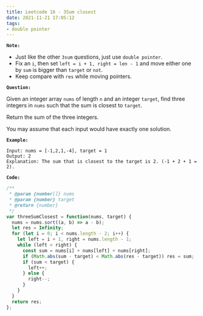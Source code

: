 ```yaml
---
title: Leetcode 16 - 3Sum closest
date: 2021-11-21 17:05:12
tags:
- double pointer
---
```

**`Note:`**
- Just like the other `3sum` questions, just use `double pointer`.
- Fix an `i`, then set `left = i + 1, right = len - 1` and move either one by `sum` is bigger than `target` or `not`.
- Keep compare with `res` while moving pointers.

**`Question:`**

Given an integer array `nums` of length `n` and an integer `target`, find three integers in `nums` such that the sum is closest to `target`.

Return the sum of the three integers.

You may assume that each input would have exactly one solution.

**`Example:`**
```
Input: nums = [-1,2,1,-4], target = 1
Output: 2
Explanation: The sum that is closest to the target is 2. (-1 + 2 + 1 = 2).
```

**`Code:`**
```javascript
/**
 * @param {number[]} nums
 * @param {number} target
 * @return {number}
 */
var threeSumClosest = function(nums, target) {
  nums = nums.sort((a, b) => a - b);
  let res = Infinity;
  for (let i = 0; i < nums.length - 2; i++) {
    let left = i + 1, right = nums.length - 1;
    while (left < right) {
      const sum = nums[i] + nums[left] + nums[right];
      if (Math.abs(sum - target) < Math.abs(res - target)) res = sum;
      if (sum < target) {
        left++;
      } else {
        right--;
      }
    }
  }
  return res;
};
```